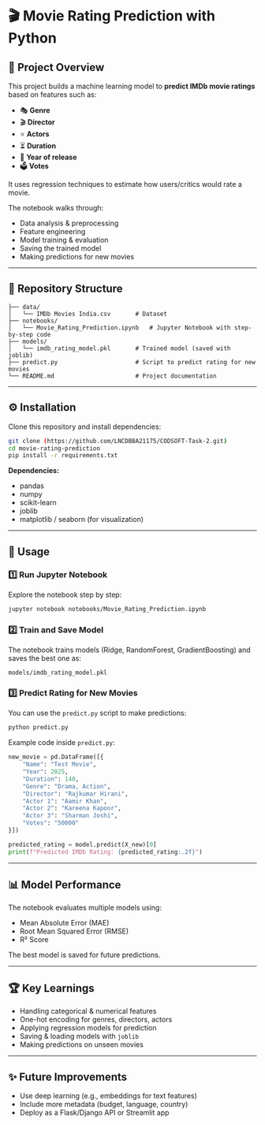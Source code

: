 
# 🎬 Movie Rating Prediction with Python

## 📌 Project Overview
This project builds a machine learning model to **predict IMDb movie ratings** based on features such as:
- 🎭 **Genre**
- 🎬 **Director**
- ⭐ **Actors**
- ⏳ **Duration**
- 📅 **Year of release**
- 🗳️ **Votes**

It uses regression techniques to estimate how users/critics would rate a movie.  

The notebook walks through:
- Data analysis & preprocessing  
- Feature engineering  
- Model training & evaluation  
- Saving the trained model  
- Making predictions for new movies  

---

## 📂 Repository Structure
```
├── data/
│   └── IMDb Movies India.csv       # Dataset
├── notebooks/
│   └── Movie_Rating_Prediction.ipynb   # Jupyter Notebook with step-by-step code
├── models/
│   └── imdb_rating_model.pkl       # Trained model (saved with joblib)
├── predict.py                      # Script to predict rating for new movies
└── README.md                       # Project documentation
```

---

## ⚙️ Installation
Clone this repository and install dependencies:

```bash
git clone (https://github.com/LNCDBBA21175/CODSOFT-Task-2.git)
cd movie-rating-prediction
pip install -r requirements.txt
```

**Dependencies:**
- pandas  
- numpy  
- scikit-learn  
- joblib  
- matplotlib / seaborn (for visualization)  

---

## 🚀 Usage

### 1️⃣ Run Jupyter Notebook
Explore the notebook step by step:
```bash
jupyter notebook notebooks/Movie_Rating_Prediction.ipynb
```

### 2️⃣ Train and Save Model
The notebook trains models (Ridge, RandomForest, GradientBoosting) and saves the best one as:
```
models/imdb_rating_model.pkl
```

### 3️⃣ Predict Rating for New Movies
You can use the `predict.py` script to make predictions:

```bash
python predict.py
```

Example code inside `predict.py`:
```python
new_movie = pd.DataFrame([{
    "Name": "Test Movie",
    "Year": 2025,
    "Duration": 140,
    "Genre": "Drama, Action",
    "Director": "Rajkumar Hirani",
    "Actor 1": "Aamir Khan",
    "Actor 2": "Kareena Kapoor",
    "Actor 3": "Sharman Joshi",
    "Votes": "50000"
}])

predicted_rating = model.predict(X_new)[0]
print(f"Predicted IMDb Rating: {predicted_rating:.2f}")
```

---

## 📊 Model Performance
The notebook evaluates multiple models using:
- Mean Absolute Error (MAE)  
- Root Mean Squared Error (RMSE)  
- R² Score  

The best model is saved for future predictions.

---

## 🏆 Key Learnings
- Handling categorical & numerical features  
- One-hot encoding for genres, directors, actors  
- Applying regression models for prediction  
- Saving & loading models with `joblib`  
- Making predictions on unseen movies  

---

## ✨ Future Improvements
- Use deep learning (e.g., embeddings for text features)  
- Include more metadata (budget, language, country)  
- Deploy as a Flask/Django API or Streamlit app  
